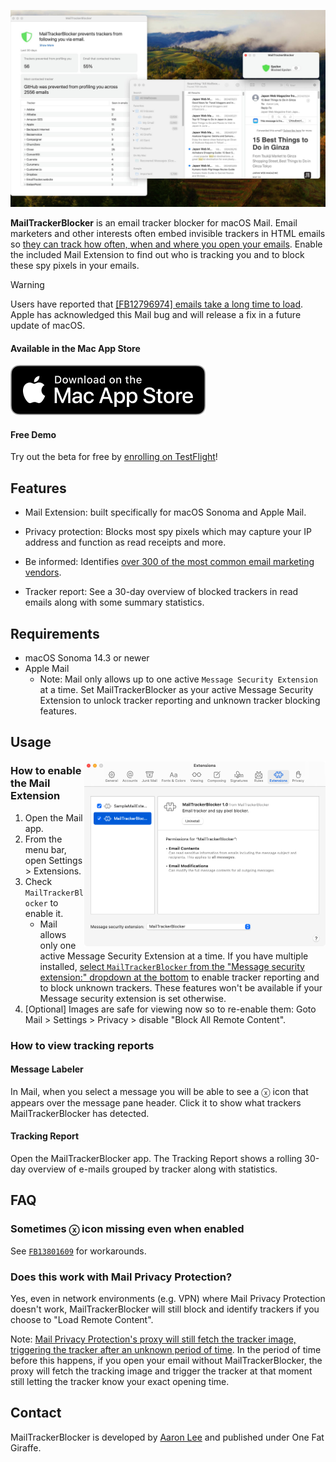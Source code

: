 <p align="center">
    <a href="https://apps.apple.com/us/app/mailtrackerblocker/id6450760473">
      <img width="635px" src="Assets/preview.jpg">
    </a>
</p>

**MailTrackerBlocker** is an email tracker blocker for macOS Mail. Email marketers and other interests often embed invisible trackers in HTML emails so [they can track how often, when and where you open your emails](https://notospypixels.com/). Enable the included Mail Extension to find out who is tracking you and to block these spy pixels in your emails.

> [!WARNING]
> Users have reported that [[FB12796974] emails take a long time to load](https://github.com/apparition47/MailTrackerBlockerApp/issues/2). Apple has acknowledged this Mail bug and will release a fix in a future update of macOS.


#### Available in the Mac App Store

[![Mac App Store](Assets/download_mac_app_store.svg)](https://apps.apple.com/us/app/mailtrackerblocker/id6450760473)

#### Free Demo

Try out the beta for free by [enrolling on TestFlight](https://testflight.apple.com/join/cQLJpecQ)!


## Features

- Mail Extension: built specifically for macOS Sonoma and Apple Mail.

- Privacy protection: Blocks most spy pixels which may capture your IP address and function as read receipts and more.

- Be informed: Identifies [over 300 of the most common email marketing vendors](https://github.com/apparition47/MailTrackerBlocker/blob/main/Source/MTBBlockedMessage.m#L212-L773).

- Tracker report: See a 30-day overview of blocked trackers in read emails along with some summary statistics.
  

## Requirements

- macOS Sonoma 14.3 or newer
- Apple Mail
  - Note: Mail only allows up to one active `Message Security Extension` at a time. Set MailTrackerBlocker as your active Message Security Extension to unlock tracker reporting and unknown tracker blocking features.

## Usage

<img align="right" src="Assets/mail_settings.png" width="386px">


### How to enable the Mail Extension

1. Open the Mail app.
1. From the menu bar, open Settings > Extensions.
1. Check `MailTrackerBlocker` to enable it.
    * Mail allows only one active Message Security Extension at a time. If you have multiple installed, [select `MailTrackerBlocker` from the "Message security extension:" dropdown at the bottom](https://github.com/apparition47/MailTrackerBlockerApp/assets/3298414/26238241-fad6-42db-8141-17558aef8826) to enable tracker reporting and to block unknown trackers. These features won't be available if your Message security extension is set otherwise.
1. [Optional] Images are safe for viewing now so to re-enable them: Goto Mail > Settings > Privacy > disable "Block All Remote Content".

### How to view tracking reports

#### Message Labeler

In Mail, when you select a message you will be able to see a ⓧ icon that appears over the message pane header. Click it to show what trackers MailTrackerBlocker has detected.

#### Tracking Report

Open the MailTrackerBlocker app. The Tracking Report shows a rolling 30-day overview of e-mails grouped by tracker along with statistics.


## FAQ

### Sometimes ⓧ icon missing even when enabled

See [`FB13801609`](https://github.com/apparition47/MailTrackerBlockerApp/issues/9) for workarounds.

### Does this work with Mail Privacy Protection?

Yes, even in network environments (e.g. VPN) where Mail Privacy Protection doesn't work, MailTrackerBlocker will still block and identify trackers if you choose to "Load Remote Content".

Note: [Mail Privacy Protection's proxy will still fetch the tracker image, triggering the tracker after an unknown period of time](https://www.mailbutler.io/blog/news/why-apples-mail-privacy-protection-does-not-break-mailbutlers-tracking-feature/). In the period of time before this happens, if you open your email without MailTrackerBlocker, the proxy will fetch the tracking image and trigger the tracker at that moment still letting the tracker know your exact opening time.


## Contact

MailTrackerBlocker is developed by [Aaron Lee](https://x.com/apparition47) and published under One Fat Giraffe.
